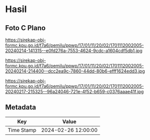 # Hasil

## Foto C Plano

https://sirekap-obj-formc.kpu.go.id/f7a6/pemilu/ppwp/17/01/11/20/02/1701112002005-20240214-141315--e0fd276a-7553-4624-9cdc-a1604cdf5db1.jpg

https://sirekap-obj-formc.kpu.go.id/f7a6/pemilu/ppwp/17/01/11/20/02/1701112002005-20240214-214400--dcc2ea9c-7860-44dd-80b6-efff1624edd3.jpg

https://sirekap-obj-formc.kpu.go.id/f7a6/pemilu/ppwp/17/01/11/20/02/1701112002005-20240217-215325--96a24046-721e-4f52-b659-c0376aaae41f.jpg


## Metadata

| Key        | Value               |
| ---------- | ------------------- |
| Time Stamp | 2024-02-26 12:00:00 |



